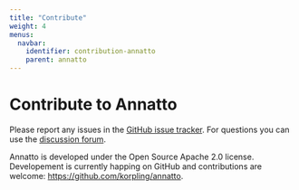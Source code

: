 ```yaml
---
title: "Contribute"
weight: 4
menus:
  navbar:
    identifier: contribution-annatto
    parent: annatto
---
```


# Contribute to Annatto

Please report any issues in the [GitHub issue tracker](https://github.com/korpling/annatto/issues). For questions you can use the [discussion forum](https://github.com/korpling/annatto/discussions).

Annatto is developed under the Open Source Apache 2.0 license.
Developement is currently happing on GitHub and contributions are welcome: <https://github.com/korpling/annatto>.
